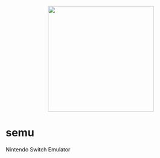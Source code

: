<p align="center"><img src="https://i.imgur.com/4PnytSq.png" width="280" height="280"> </p>

# semu
Nintendo Switch Emulator
